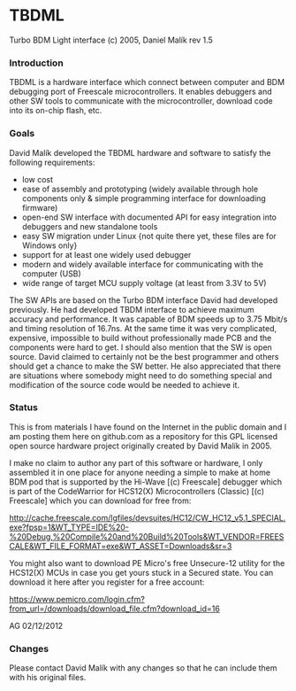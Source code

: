 # TBDML

Turbo BDM Light interface
(c) 2005, Daniel Malík
rev 1.5


### Introduction

TBDML is a hardware interface which connect between computer and BDM debugging port of Freescale microcontrollers. It enables debuggers and other SW tools to communicate with the microcontroller, download code into its on-chip flash, etc.


### Goals

David Malík developed the TBDML hardware and software to satisfy the following
requirements:

 * low cost
 * ease of assembly and prototyping (widely available through hole components only & simple programming interface for downloading firmware)
 * open-end SW interface with documented API for easy integration into debuggers and new standalone tools
 * easy SW migration under Linux {not quite there yet, these files are for Windows only}
 * support for at least one widely used debugger
 * modern and widely available interface for communicating with the computer (USB)
 * wide range of target MCU supply voltage (at least from 3.3V to 5V)

The SW APIs are based on the Turbo BDM interface David had developed previously. He had developed TBDM interface to achieve maximum accuracy and performance. It was capable of BDM speeds up to 3.75 Mbit/s and timing resolution of 16.7ns. At the same time it was very complicated, expensive, impossible to build without professionally made PCB and the components were hard to get.
I should also mention that the SW is open source. David claimed to certainly not be the best programmer and others should get a chance to make the SW better. He also appreciated that there are situations where somebody might need to do something special and modification of the source code would be needed to achieve it.

 
### Status

This is from materials I have found on the Internet in the public domain and I am posting them here on github.com as a repository for this GPL licensed open source hardware project originally created by David Malík in 2005.

I make no claim to author any part of this software or hardware, I only assembled it in one place for anyone needing a simple to make at home BDM pod that is supported by the Hi-Wave [(c) Freescale] debugger which is part of the CodeWarrior for HCS12(X) Microcontrollers (Classic) [(c) Freescale] which you can download for free from:

 http://cache.freescale.com/lgfiles/devsuites/HC12/CW_HC12_v5.1_SPECIAL.exe?fpsp=1&WT_TYPE=IDE%20-%20Debug,%20Compile%20and%20Build%20Tools&WT_VENDOR=FREESCALE&WT_FILE_FORMAT=exe&WT_ASSET=Downloads&sr=3

You might also want to download PE Micro's free Unsecure-12 utility for the HCS12(X) MCUs in case you get yours stuck in a Secured state. You can download it here after you register for a free account:

https://www.pemicro.com/login.cfm?from_url=/downloads/download_file.cfm?download_id=16

AG 02/12/2012

### Changes

Please contact David Malík with any changes so that he can include them with his original files.

